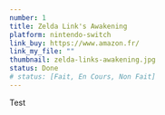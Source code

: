 ```yaml
---
number: 1
title: Zelda Link's Awakening
platform: nintendo-switch
link_buy: https://www.amazon.fr/
link_my_file: ""
thumbnail: zelda-links-awakening.jpg
status: Done
# status: [Fait, En Cours, Non Fait]
---
```


Test
